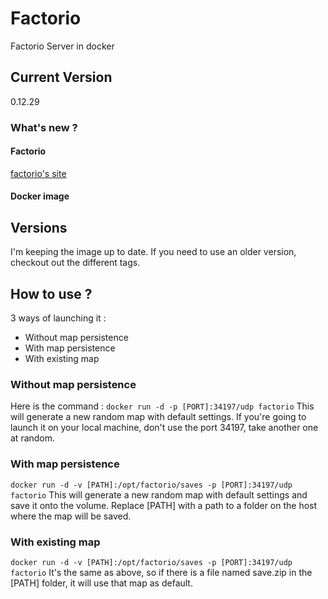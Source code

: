Factorio
===== 
Factorio Server in docker

Current Version
-----
0.12.29
### What's new ?
#### Factorio
[factorio's site](http://www.factorio.com)
#### Docker image

Versions
-----
I'm keeping the image up to date. If you need to use an older version, checkout out the different tags.

How to use ?
-----
3 ways of launching it :
* Without map persistence
* With map persistence
* With existing map

### Without map persistence
Here is the command :
`docker run -d -p [PORT]:34197/udp factorio`
This will generate a new random map with default settings.
If you're going to launch it on your local machine, don't use the port 34197, take another one at random.

### With map persistence
`docker run -d -v [PATH]:/opt/factorio/saves -p [PORT]:34197/udp factorio`
This will generate a new random map with default settings and save it onto the volume.
Replace [PATH] with a path to a folder on the host where the map will be saved.

### With existing map
`docker run -d -v [PATH]:/opt/factorio/saves -p [PORT]:34197/udp factorio`
It's the same as above, so if there is a file named save.zip in the [PATH] folder, it will use that map as default.
